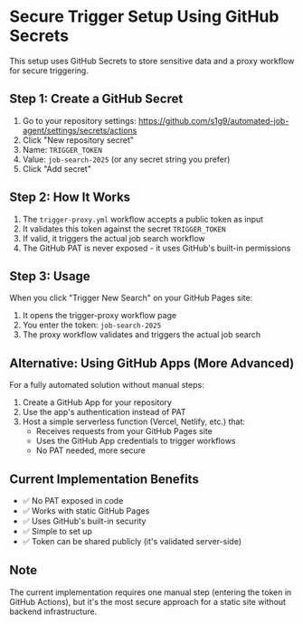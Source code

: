 # Secure Trigger Setup Using GitHub Secrets

This setup uses GitHub Secrets to store sensitive data and a proxy workflow for secure triggering.

## Step 1: Create a GitHub Secret

1. Go to your repository settings: https://github.com/s1g9/automated-job-agent/settings/secrets/actions
2. Click "New repository secret"
3. Name: `TRIGGER_TOKEN`
4. Value: `job-search-2025` (or any secret string you prefer)
5. Click "Add secret"

## Step 2: How It Works

1. The `trigger-proxy.yml` workflow accepts a public token as input
2. It validates this token against the secret `TRIGGER_TOKEN`
3. If valid, it triggers the actual job search workflow
4. The GitHub PAT is never exposed - it uses GitHub's built-in permissions

## Step 3: Usage

When you click "Trigger New Search" on your GitHub Pages site:
1. It opens the trigger-proxy workflow page
2. You enter the token: `job-search-2025`
3. The proxy workflow validates and triggers the actual job search

## Alternative: Using GitHub Apps (More Advanced)

For a fully automated solution without manual steps:

1. Create a GitHub App for your repository
2. Use the app's authentication instead of PAT
3. Host a simple serverless function (Vercel, Netlify, etc.) that:
   - Receives requests from your GitHub Pages site
   - Uses the GitHub App credentials to trigger workflows
   - No PAT needed, more secure

## Current Implementation Benefits

- ✅ No PAT exposed in code
- ✅ Works with static GitHub Pages
- ✅ Uses GitHub's built-in security
- ✅ Simple to set up
- ✅ Token can be shared publicly (it's validated server-side)

## Note

The current implementation requires one manual step (entering the token in GitHub Actions), but it's the most secure approach for a static site without backend infrastructure.